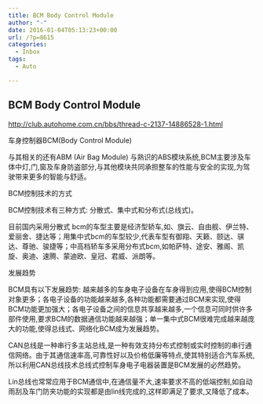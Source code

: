```yaml
---
title: BCM Body Control Module
author: "-"
date: 2016-01-04T05:13:23+00:00
url: /?p=8615
categories:
  - Inbox
tags:
  - Auto

---
```

## BCM Body Control Module
http://club.autohome.com.cn/bbs/thread-c-2137-14886528-1.html


车身控制器BCM(Body Control Module)
  
与其相关的还有ABM (Air Bag Module) 与熟识的ABS模块系统,BCM主要涉及车体中灯,门,窗及车身防盗部分,与其他模块共同承担整车的性能与安全的实现,为驾驶带来更多的智能与舒适。
  
BCM控制技术的方式
  
BCM控制技术有三种方式: 分散式、集中式和分布式(总线式)。
  
目前国内采用分散式 bcm的车型主要是经济型轿车,如、旗云、自由舰、伊兰特、爱丽舍、捷达等；用集中式bcm的车型较少,代表车型有御翔、天籁、颐达、骐达、尊驰、骏捷等；中高档轿车多采用分布式bcm,如帕萨特、途安、雅阁、凯旋、奥迪、速腾、蒙迪欧、皇冠、君威、派朗等。
  
发展趋势
  
BCM具有以下发展趋势: 越来越多的车身电子设备在车身得到应用,使得BCM控制对象更多；各电子设备的功能越来越多,各种功能都需要通过BCM来实现,使得BCM功能更加强大；各电子设备之间的信息共享越来越多,一个信息可同时供许多部件使用,要求BCM的数据通信功能越来越强；单一集中式BCM很难完成越来越庞大的功能,使得总线式、网络化BCM成为发展趋势。
  
CAN总线是一种串行多主站总线,是一种有效支持分布式控制或实时控制的串行通信网络。由于其通信速率高,可靠性好以及价格低廉等特点,使其特别适合汽车系统,所以利用CAN总线技术总线式控制车身电子电器装置是BCM发展的必然趋势。
  
Lin总线也常常应用于BCM通信中,在通信量不大,速率要求不高的低端控制,如自动雨刮及车门防夹功能的实现都是由lin线完成的,这样即满足了要求,又降低了成本。